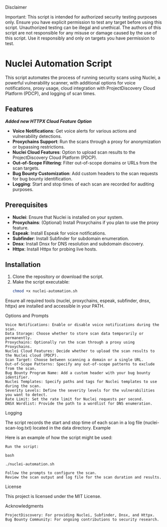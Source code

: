 Disclaimer

Important: This script is intended for authorized security testing purposes only. Ensure you have explicit permission to test any target before using this script. Unauthorized testing can be illegal and unethical. The authors of this script are not responsible for any misuse or damage caused by the use of this script. Use it responsibly and only on targets you have permission to test.



# Nuclei Automation Script

This script automates the process of running security scans using Nuclei, a powerful vulnerability scanner, with additional options for voice notifications, proxy usage, cloud integration with ProjectDiscovery Cloud Platform (PDCP), and logging of scan times.

## Features

***Added new HTTPX Cloud Feature Option***

- **Voice Notifications**: Get voice alerts for various actions and vulnerability detections.
- **Proxychains Support**: Run the scans through a proxy for anonymization or bypassing restrictions.
- **Nuclei Cloud Features**: Option to upload scan results to the ProjectDiscovery Cloud Platform (PDCP).
- **Out-of-Scope Filtering**: Filter out-of-scope domains or URLs from the scan targets.
- **Bug Bounty Customization**: Add custom headers to the scan requests for bug bounty identification.
- **Logging**: Start and stop times of each scan are recorded for auditing purposes.

## Prerequisites

- **Nuclei**: Ensure that Nuclei is installed on your system.
- **Proxychains**: (Optional) Install Proxychains if you plan to use the proxy feature.
- **Espeak**: Install Espeak for voice notifications.
- **Subfinder**: Install Subfinder for subdomain enumeration.
- **Dnsx**: Install Dnsx for DNS resolution and subdomain discovery.
- **Httpx**: Install Httpx for probing live hosts.

## Installation

1. Clone the repository or download the script.
2. Make the script executable:
   ```bash
   chmod +x nuclei-automation.sh


Ensure all required tools (nuclei, proxychains, espeak, subfinder, dnsx, httpx) are installed and accessible in your PATH.




Options and Prompts

    Voice Notifications: Enable or disable voice notifications during the scan.
    Data Storage: Choose whether to store scan data temporarily or permanently.
    Proxychains: Optionally run the scan through a proxy using Proxychains.
    Nuclei Cloud Features: Decide whether to upload the scan results to the Nuclei cloud (PDCP).
    Scan Target: Choose between scanning a domain or a single URL.
    Out-of-Scope Patterns: Specify any out-of-scope patterns to exclude from the scan.
    Bug Bounty Program Name: Add a custom header with your bug bounty identifier.
    Nuclei Templates: Specify paths and tags for Nuclei templates to use during the scan.
    Severity Levels: Define the severity levels for the vulnerabilities you want to detect.
    Rate Limit: Set the rate limit for Nuclei requests per second.
    DNSX Wordlist: Provide the path to a wordlist for DNS enumeration.

Logging

The script records the start and stop time of each scan in a log file (nuclei-scan-log.txt) located in the data directory.
Example

Here is an example of how the script might be used:

    Run the script:

    bash

    ./nuclei-automation.sh

    Follow the prompts to configure the scan.
    Review the scan output and log file for the scan duration and results.

License

This project is licensed under the MIT License.

Acknowledgments

    ProjectDiscovery: For providing Nuclei, Subfinder, Dnsx, and Httpx.
    Bug Bounty Community: For ongoing contributions to security research.
